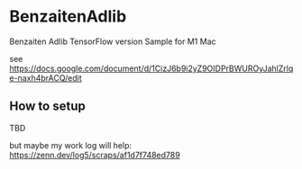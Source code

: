 # BenzaitenAdlib
Benzaiten Adlib TensorFlow version Sample for M1 Mac

see https://docs.google.com/document/d/1CizJ6b9i2yZ9OIDPrBWUROyJahlZrlqe-naxh4brACQ/edit

## How to setup

TBD

but maybe my work log will help: https://zenn.dev/log5/scraps/af1d7f748ed789
